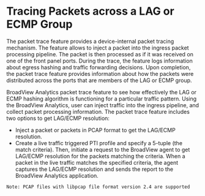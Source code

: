 Tracing Packets across a LAG or ECMP Group
=====================
The packet trace feature provides a device-internal packet tracing mechanism. The feature allows to inject a packet into the ingress packet processing pipeline. The packet is then processed as if it was received on one of the front panel ports. During the trace, the feature logs information about egress hashing and traffic forwarding decisions. Upon completion, the packet trace feature provides information about how the packets were distributed across the ports that are members of the LAG or ECMP group.

BroadView Analytics packet trace feature to see how effectively the LAG or ECMP hashing algorithm is functioning for a particular traffic pattern. Using the BroadView Analytics, user can inject traffic into the ingress pipeline, and collect packet processing information.
The packet trace feature includes two options to get LAG/ECMP resolution:

- Inject a packet or packets in PCAP format to get the LAG/ECMP resolution.
- Create a live traffic triggered PTI profile and specify a 5-tuple (the match criteria). Then, initiate a request to the BroadView agent to get LAG/ECMP resolution for the packets matching the criteria. When a packet in the live traffic matches the specified criteria, the agent captures the LAG/ECMP resolution and sends the report to the BroadView Analytics application.

`Note: PCAP files with libpcap file format version 2.4 are supported`

